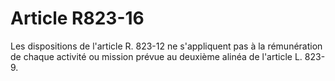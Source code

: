 # Article R823-16

Les dispositions de l'article R. 823-12 ne s'appliquent pas à la rémunération de chaque activité ou mission prévue au deuxième alinéa de l'article L. 823-9.
